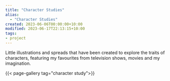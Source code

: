 ```yaml
---
title: "Character Studies"
alias:
  - "Character Studies"
created: 2023-06-06T00:00:00+10:00
modified: 2023-06-17T22:13:15+10:00
tags:
- project
---
```


Little illustrations and spreads that have been created to explore the traits of characters, featuring my favourites from television shows, movies and my imagination.

{{< page-gallery tag="character study">}} 